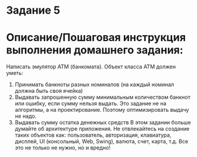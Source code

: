 # Задание 5
# Описание/Пошаговая инструкция выполнения домашнего задания:

Написать эмулятор АТМ (банкомата).
Объект класса АТМ должен уметь:

1. Принимать банкноты разных номиналов (на каждый номинал должна быть своя ячейка)
2. Выдавать запрошенную сумму минимальным количеством банкнот или ошибку, если сумму нельзя выдать.
Это задание не на алгоритмы, а на проектирование.
Поэтому оптимизировать выдачу не надо.
3. Выдавать сумму остатка денежных средств
В этом задании больше думайте об архитектуре приложения.
Не отвлекайтесь на создание таких объектов как: пользователь, авторизация, клавиатура, дисплей, UI (консольный, Web, Swing), валюта, счет, карта, т.д.
Все это не только не нужно, но и вредно!